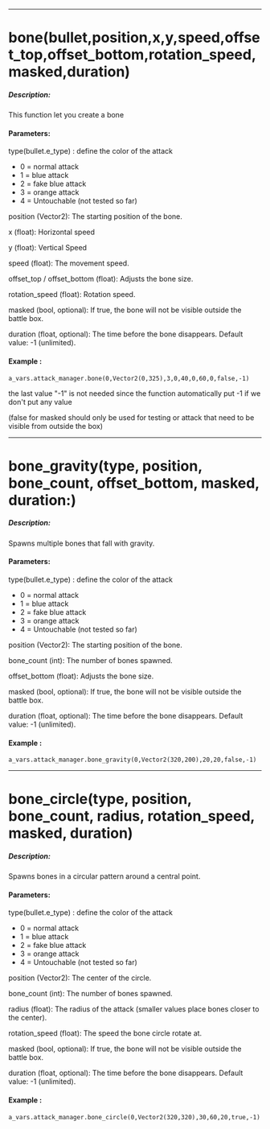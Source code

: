 __________________________________________________________________
# bone(bullet,position,x,y,speed,offset_top,offset_bottom,rotation_speed,masked,duration)
##### Description: 
This function let you create a bone

#### Parameters:
type(bullet.e_type) : define the color of the attack
- 0 = normal attack
- 1 = blue attack
- 2 = fake blue attack
- 3 = orange attack
- 4 = Untouchable (not tested so far)

position (Vector2): The starting position of the bone.

x (float): Horizontal speed

y (float): Vertical Speed

speed (float): The movement speed.

offset_top / offset_bottom (float): Adjusts the bone size.

rotation_speed (float): Rotation speed.

masked (bool, optional): If true, the bone will not be visible outside the battle box.

duration (float, optional): The time before the bone disappears. Default value: -1 (unlimited).

#### Example : 
```gdscript
a_vars.attack_manager.bone(0,Vector2(0,325),3,0,40,0,60,0,false,-1)
```

the last value "-1" is not needed since the function automatically put -1 if we don't put any value

(false for masked should only be used for testing or attack that need to be visible from outside the box)

__________________________________________________________________
# bone_gravity(type, position, bone_count, offset_bottom, masked, duration:)
##### Description: 
Spawns multiple bones that fall with gravity.

#### Parameters:
type(bullet.e_type) : define the color of the attack
- 0 = normal attack
- 1 = blue attack
- 2 = fake blue attack
- 3 = orange attack
- 4 = Untouchable (not tested so far)

position (Vector2): The starting position of the bone.

bone_count (int): The number of bones spawned.

offset_bottom (float): Adjusts the bone size.

masked (bool, optional): If true, the bone will not be visible outside the battle box.

duration (float, optional): The time before the bone disappears. Default value: -1 (unlimited).

#### Example : 
```gdscript
a_vars.attack_manager.bone_gravity(0,Vector2(320,200),20,20,false,-1)
```

________________________________________________________________________
# bone_circle(type, position, bone_count, radius, rotation_speed, masked, duration)
##### Description: 
Spawns bones in a circular pattern around a central point.

#### Parameters:
type(bullet.e_type) : define the color of the attack
- 0 = normal attack
- 1 = blue attack
- 2 = fake blue attack
- 3 = orange attack
- 4 = Untouchable (not tested so far)

position (Vector2): The center of the circle.

bone_count (int): The number of bones spawned.

radius (float): The radius of the attack (smaller values place bones closer to the center).

rotation_speed (float): The speed the bone circle rotate at.

masked (bool, optional): If true, the bone will not be visible outside the battle box.

duration (float, optional): The time before the bone disappears. Default value: -1 (unlimited).

#### Example : 
```gdscript
a_vars.attack_manager.bone_circle(0,Vector2(320,320),30,60,20,true,-1)
```

